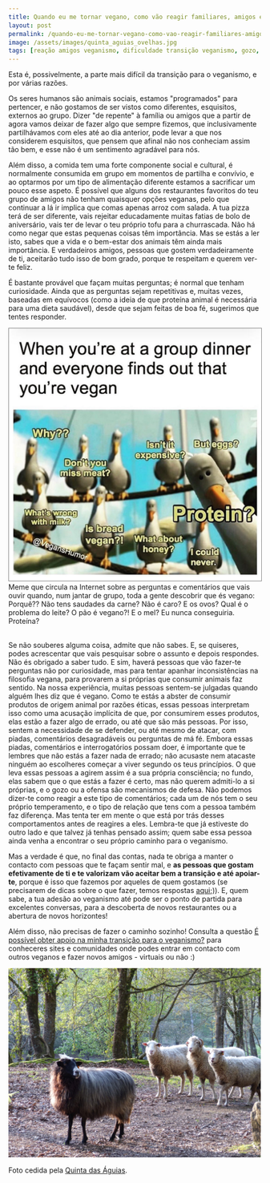 ```yaml
---
title: Quando eu me tornar vegano, como vão reagir familiares, amigos e conhecidos?
layout: post
permalink: /quando-eu-me-tornar-vegano-como-vao-reagir-familiares-amigos-e-conhecidos/
image: /assets/images/quinta_aguias_ovelhas.jpg
tags: [reação amigos veganismo, dificuldade transição veganismo, gozo, perguntas, piadas]
---
```

Esta é, possivelmente, a parte mais difícil da transição para o veganismo, e por várias razões.

Os seres humanos são animais sociais, estamos "programados" para pertencer, e não gostamos de ser vistos como diferentes, esquisitos, externos ao grupo. Dizer "de repente" à família ou amigos que a partir de agora vamos deixar de fazer algo que sempre fizemos, que inclusivamente partilhávamos com eles até ao dia anterior, pode levar a que nos considerem esquisitos, que pensem que afinal não nos conheciam assim tão bem, e esse não é um sentimento agradável para nós.

Além disso, a comida tem uma forte componente social e cultural, é normalmente consumida em grupo em momentos de partilha e convívio, e ao optarmos por um tipo de alimentação diferente estamos a sacrificar um pouco esse aspeto. É possível que alguns dos restaurantes favoritos do teu grupo de amigos não tenham quaisquer opções veganas, pelo que continuar a lá ir implica que comas apenas arroz com salada. A tua pizza terá de ser diferente, vais rejeitar educadamente muitas fatias de bolo de aniversário, vais ter de levar o teu próprio tofu para a churrascada. Não há como negar que estas pequenas coisas têm importância. Mas se estás a ler isto, sabes que a vida e o bem-estar dos animais têm ainda mais importância. E verdadeiros amigos, pessoas que gostem verdadeiramente de ti, aceitarão tudo isso de bom grado, porque te respeitam e querem ver-te feliz.

É bastante provável que façam muitas perguntas; é normal que tenham curiosidade. Ainda que as perguntas sejam repetitivas e, muitas vezes, baseadas em equívocos (como a ideia de que proteína animal é necessária para uma dieta saudável), desde que sejam feitas de boa fé, sugerimos que tentes responder.

<center><img src="/assets/images/meme_veganismo_perguntas_gaivotas.jpg" title="Meme sobre perguntas e comentários feitos a veganos" alt="Imagem de meme sobre perguntas e comentários feitos a veganos" style="border:1px grey solid;"></center>

<div class="img-caption">Meme que circula na Internet sobre as perguntas e comentários que vais ouvir quando, num jantar de grupo, toda a gente descobrir que és vegano: Porquê?? Não tens saudades da carne? Não é caro? E os ovos? Qual é o problema do leite? O pão é vegano?! E o mel? Eu nunca conseguiria. Proteína?</div><br />

Se não souberes alguma coisa, admite que não sabes. E, se quiseres, podes acrescentar que vais pesquisar sobre o assunto e depois respondes. Não és obrigado a saber tudo. E sim, haverá pessoas que vão fazer-te perguntas não por curiosidade, mas para tentar apanhar inconsistências na filosofia vegana, para provarem a si próprias que consumir animais faz sentido. Na nossa experiência, muitas pessoas sentem-se julgadas quando alguém lhes diz que é vegano. Como te estás a abster de consumir produtos de origem animal por razões éticas, essas pessoas interpretam isso como uma acusação implícita de que, por consumirem esses produtos, elas estão a fazer algo de errado, ou até que são más pessoas. Por isso, sentem a necessidade de se defender, ou até mesmo de atacar, com piadas, comentários desagradáveis ou perguntas de má fé. Embora essas piadas, comentários e interrogatórios possam doer, é importante que te lembres que não estás a fazer nada de errado; não acusaste nem atacaste ninguém ao escolheres começar a viver segundo os teus princípios. O que leva essas pessoas a agirem assim é a sua própria consciência; no fundo, elas sabem que o que estás a fazer é certo, mas não querem admiti-lo a si próprias, e o gozo ou a ofensa são mecanismos de defesa. Não podemos dizer-te como reagir a este tipo de comentários; cada um de nós tem o seu próprio temperamento, e o tipo de relação que tens com a pessoa também faz diferença. Mas tenta ter em mente o que está por trás desses comportamentos antes de reagires a eles. Lembra-te que já estiveste do outro lado e que talvez já tenhas pensado assim; quem sabe essa pessoa ainda venha a encontrar o seu próprio caminho para o veganismo.

Mas a verdade é que, no final das contas, nada te obriga a manter o contacto com pessoas que te façam sentir mal, e **as pessoas que gostam efetivamente de ti e te valorizam vão aceitar bem a transição e até apoiar-te**, porque é isso que fazemos por aqueles de quem gostamos (se precisarem de dicas sobre o que fazer, temos respostas [aqui](/a-minha-filha-tornou-se-vegana-e-agora/);)). E, quem sabe, a tua adesão ao veganismo até pode ser o ponto de partida para excelentes conversas, para a descoberta de novos restaurantes ou a abertura de novos horizontes!

Além disso, não precisas de fazer o caminho sozinho! Consulta a questão [É possível obter apoio na minha transição para o veganismo?](/e-possivel-obter-apoio-na-minha-transicao-para-o-veganismo/) para conheceres sites e comunidades onde podes entrar em contacto com outros veganos e fazer novos amigos - virtuais ou não :)

![[Foto de um grupo de ovelhas na Quinta das Águias]](/assets/images/quinta_aguias_ovelhas.jpg "Um grupo de ovelhas na Quinta das Águias")

<div class="img-caption">Foto cedida pela <a href="https://www.facebook.com/associacaoquintadasaguias/photos/2972942652798153/">Quinta das Águias</a>.</div>
